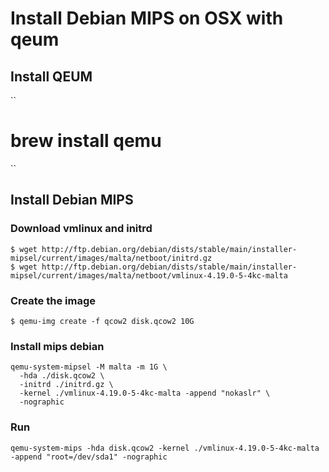 # Install Debian MIPS on OSX with qeum

## Install QEUM
``
# brew install qemu
``

## Install Debian MIPS

### Download vmlinux and initrd
```
$ wget http://ftp.debian.org/debian/dists/stable/main/installer-mipsel/current/images/malta/netboot/initrd.gz
$ wget http://ftp.debian.org/debian/dists/stable/main/installer-mipsel/current/images/malta/netboot/vmlinux-4.19.0-5-4kc-malta
```

### Create the image
```
$ qemu-img create -f qcow2 disk.qcow2 10G 
```

### Install mips debian
```
qemu-system-mipsel -M malta -m 1G \
  -hda ./disk.qcow2 \
  -initrd ./initrd.gz \
  -kernel ./vmlinux-4.19.0-5-4kc-malta -append "nokaslr" \
  -nographic
```

### Run
```
qemu-system-mips -hda disk.qcow2 -kernel ./vmlinux-4.19.0-5-4kc-malta -append "root=/dev/sda1" -nographic
```
